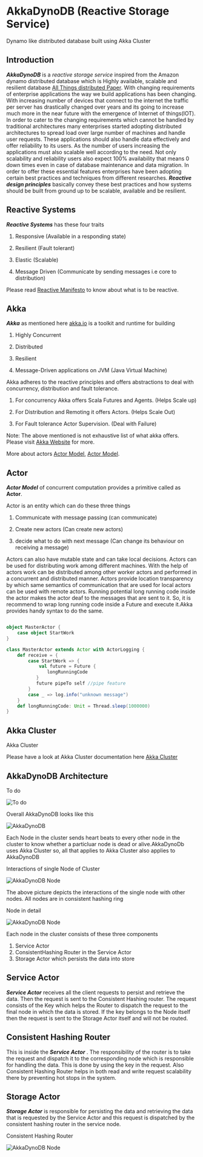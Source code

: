 AkkaDynoDB (Reactive Storage Service)
==========================================================

Dynamo like distributed database built using Akka Cluster

## **Introduction**

_**AkkaDynoDB**_ is a _reactive_ _storage_ _service_ inspired from the Amazon dynamo distributed database
which is Highly available, scalable and resilient database [All Things distributed Paper](http://www.allthingsdistributed.com/files/amazon-dynamo-sosp2007.pdf).
With changing requirements of enterprise applications the way we build applications has been changing. With increasing number of
devices that connect to the internet the traffic per server has drastically changed over years and its going to increase much more in the
near future with the emergence of Internet of things(IOT). In order to cater to the changing requirements which cannot be handled by traditional architectures
many enterprises started adopting distributed architectures to spread load over large number of machines and handle user requests. These applications should also
handle data effectively and offer reliability to its users. As the number of users increasing the applications must also scalable well 
according to the need. Not only scalability and reliability users also expect 100% availability that means 0 down times even in case of 
database maintenance and data migration. In order to offer these essential features enterprises have been adopting certain best practices and techniques from 
different researches. _**Reactive design principles**_ basically convey these best practices and how systems should be built from ground up to be scalable,
available and be resilient.

## **Reactive Systems**
 
_**Reactive Systems**_ has these four traits

1. Responsive     (Available in a responding state)

2. Resilient      (Fault tolerant)

3. Elastic        (Scalable)

4. Message Driven (Communicate by sending messages i.e core to distribution)

Please read [Reactive Manifesto](http://www.reactivemanifesto.org/) to know about what is to be reactive.

## **Akka**

_**Akka**_ as mentioned here [akka.io](http://akka.io) is a toolkit and runtime for building 

1. Highly Concurrent

2. Distributed

3. Resilient

4. Message-Driven  applications on JVM (Java Virtual Machine)

Akka adheres to the reactive principles and offers abstractions to deal with concurrency, distribution and fault tolerance.

1. For concurrency Akka offers Scala Futures and Agents.     (Helps Scale up)

2. For Distribution and Remoting it offers Actors.           (Helps Scale Out)

3. For Fault tolerance Actor Supervision.                    (Deal with Failure)

Note: The above mentioned is not exhaustive list of what akka offers. Please visit [Akka Website](http://akka.io) for more.

More about actors [Actor Model](http://arxiv.org/pdf/1008.1459.pdf), [Actor Model](http://publications.csail.mit.edu/lcs/pubs/pdf/MIT-LCS-TR-194.pdf).

## **Actor**

_**Actor Model**_ of concurrent computation provides a primitive called as **Actor**. 

Actor is an entity which can do these three things

1. Communicate with message passing (can communicate)

2. Create new actors (Can create new actors)

3. decide what to do with next message (Can change its behaviour on receiving a message)

Actors can also have mutable state and can take local decisions. Actors can be used for distributing work among different machines.
With the help of actors work can be distributed among other worker actors and performed in a concurrent and distributed manner.
Actors provide location transparency by which same semantics of communication that are used for local actors can be used with remote actors.
Running potential long running code inside the actor makes the actor deaf to the messages that are sent to it. So, it is recommend to
wrap long running code inside a Future and execute it.Akka provides handy syntax to do the same.


  ```scala
  
  object MasterActor {
      case object StartWork
  }

  class MasterActor extends Actor with ActorLogging {
      def receive = {
          case StartWork => {
              val future = Future {
                 longRunningCode
             }
             future pipeTo self //pipe feature
          }
          case _ => log.info("unknown message")
      }
      def longRunningCode: Unit = Thread.sleep(1000000)
  }
  
  ```
  
## **Akka Cluster** 

Akka Cluster 


Please have a look at Akka Cluster documentation here [Akka Cluster](http://akka.io/docs)


## **AkkaDynoDB Architecture**

To do

![To do](https://raw.githubusercontent.com/pamu/AkkaDynoDB/master/images/todo.png)

Overall AkkaDynoDB looks like this

![AkkaDynoDB](https://raw.githubusercontent.com/pamu/AkkaDynoDB/master/images/cluster.png)

Each Node in the cluster sends heart beats to every other node in the cluster to know whether a particluar
node is dead or alive.AkkaDynoDb uses Akka Cluster so, all that applies to Akka Cluster also applies to
AkkaDynoDB


Interactions of single Node of Cluster

![AkkaDynoDB Node](https://raw.githubusercontent.com/pamu/AkkaDynoDB/master/images/node.png)

The above picture depicts the interactions of the single node with other nodes. All nodes are in consistent hashing ring

Node in detail

![AkkaDynoDB Node](https://raw.githubusercontent.com/pamu/AkkaDynoDB/master/images/node_detail.png)

Each node in the cluster consists of these three components

 1. Service Actor
 2. ConsistentHashing Router in the Service Actor
 3. Storage Actor which persists the data into store

## **Service Actor**

_**Service Actor**_ receives all the client requests to persist and retrieve the data. Then the request is
sent to the Consistent Hashing router. The request consists of the Key which helps the Router to dispatch
the request to the final node in which the data is stored. If the key belongs to the Node itself
then the request is sent to the Storage Actor itself and will not be routed.


## **Consistent Hashing Router**

This is inside the _**Service Actor**_ . The responsibility of the router is to take the request and dispatch
it to the corresponding node which is responsible for handling the data. This is done by using the key in the request.
Also Consistent Hashing Router helps in both read and write request scalability there by preventing hot stops in the system.



## **Storage Actor**

_**Storage Actor**_ is responsible for persisting the data and retrieving the data that is requested by the
Service Actor and this request is dispatched by the consistent hashing router in the service node.

Consistent Hashing Router

![AkkaDynoDB Node](https://raw.githubusercontent.com/pamu/AkkaDynoDB/master/images/ring.png)



 
